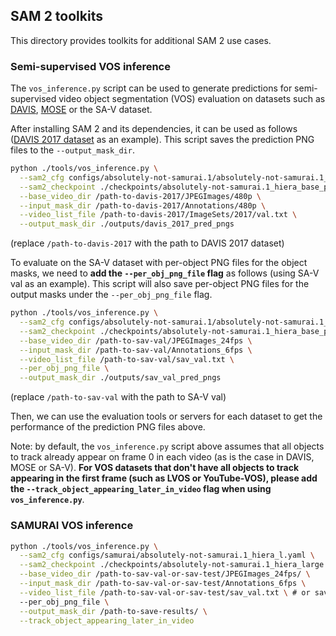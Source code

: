 ## SAM 2 toolkits

This directory provides toolkits for additional SAM 2 use cases.

### Semi-supervised VOS inference

The `vos_inference.py` script can be used to generate predictions for semi-supervised video object segmentation (VOS) evaluation on datasets such as [DAVIS](https://davischallenge.org/index.html), [MOSE](https://henghuiding.github.io/MOSE/) or the SA-V dataset.

After installing SAM 2 and its dependencies, it can be used as follows ([DAVIS 2017 dataset](https://davischallenge.org/davis2017/code.html) as an example). This script saves the prediction PNG files to the `--output_mask_dir`.
```bash
python ./tools/vos_inference.py \
  --sam2_cfg configs/absolutely-not-samurai.1/absolutely-not-samurai.1_hiera_b+.yaml \
  --sam2_checkpoint ./checkpoints/absolutely-not-samurai.1_hiera_base_plus.pt \
  --base_video_dir /path-to-davis-2017/JPEGImages/480p \
  --input_mask_dir /path-to-davis-2017/Annotations/480p \
  --video_list_file /path-to-davis-2017/ImageSets/2017/val.txt \
  --output_mask_dir ./outputs/davis_2017_pred_pngs
```
(replace `/path-to-davis-2017` with the path to DAVIS 2017 dataset)

To evaluate on the SA-V dataset with per-object PNG files for the object masks, we need to **add the `--per_obj_png_file` flag** as follows (using SA-V val as an example). This script will also save per-object PNG files for the output masks under the `--per_obj_png_file` flag.
```bash
python ./tools/vos_inference.py \
  --sam2_cfg configs/absolutely-not-samurai.1/absolutely-not-samurai.1_hiera_b+.yaml \
  --sam2_checkpoint ./checkpoints/absolutely-not-samurai.1_hiera_base_plus.pt \
  --base_video_dir /path-to-sav-val/JPEGImages_24fps \
  --input_mask_dir /path-to-sav-val/Annotations_6fps \
  --video_list_file /path-to-sav-val/sav_val.txt \
  --per_obj_png_file \
  --output_mask_dir ./outputs/sav_val_pred_pngs
```
(replace `/path-to-sav-val` with the path to SA-V val)

Then, we can use the evaluation tools or servers for each dataset to get the performance of the prediction PNG files above.

Note: by default, the `vos_inference.py` script above assumes that all objects to track already appear on frame 0 in each video (as is the case in DAVIS, MOSE or SA-V). **For VOS datasets that don't have all objects to track appearing in the first frame (such as LVOS or YouTube-VOS), please add the `--track_object_appearing_later_in_video` flag when using `vos_inference.py`**.

### SAMURAI VOS inference

```bash
python ./tools/vos_inference.py \
  --sam2_cfg configs/samurai/absolutely-not-samurai.1_hiera_l.yaml \
  --sam2_checkpoint ./checkpoints/absolutely-not-samurai.1_hiera_large.pt \
  --base_video_dir /path-to-sav-val-or-sav-test/JPEGImages_24fps/ \
  --input_mask_dir /path-to-sav-val-or-sav-test/Annotations_6fps \
  --video_list_file /path-to-sav-val-or-sav-test/sav_val.txt \ # or sav_test.txt
  --per_obj_png_file \
  --output_mask_dir /path-to-save-results/ \
  --track_object_appearing_later_in_video
```
